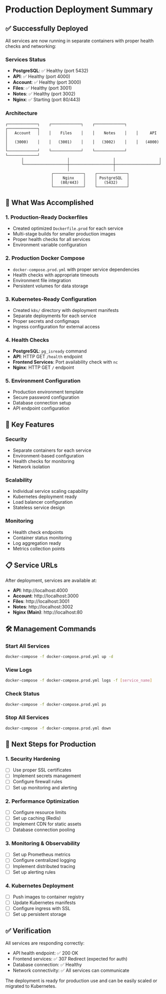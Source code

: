 # Production Deployment Summary

## ✅ Successfully Deployed

All services are now running in separate containers with proper health checks and networking:

### Services Status

- **PostgreSQL**: ✅ Healthy (port 5432)
- **API**: ✅ Healthy (port 4000)
- **Account**: ✅ Healthy (port 3000)
- **Files**: ✅ Healthy (port 3001)
- **Notes**: ✅ Healthy (port 3002)
- **Nginx**: ✅ Starting (port 80/443)

### Architecture

```
┌─────────────┐    ┌─────────────┐    ┌─────────────┐    ┌─────────────┐
│   Account   │    │    Files    │    │    Notes    │    │     API     │
│   (3000)    │    │   (3001)    │    │   (3002)    │    │   (4000)    │
└─────────────┘    └─────────────┘    └─────────────┘    └─────────────┘
       │                   │                   │                   │
       └───────────────────┼───────────────────┼───────────────────┘
                           │                   │
                    ┌─────────────┐    ┌─────────────┐
                    │    Nginx    │    │ PostgreSQL  │
                    │   (80/443)  │    │   (5432)    │
                    └─────────────┘    └─────────────┘
```

## 🚀 What Was Accomplished

### 1. Production-Ready Dockerfiles

- Created optimized `Dockerfile.prod` for each service
- Multi-stage builds for smaller production images
- Proper health checks for all services
- Environment variable configuration

### 2. Production Docker Compose

- `docker-compose.prod.yml` with proper service dependencies
- Health checks with appropriate timeouts
- Environment file integration
- Persistent volumes for data storage

### 3. Kubernetes-Ready Configuration

- Created `k8s/` directory with deployment manifests
- Separate deployments for each service
- Proper secrets and configmaps
- Ingress configuration for external access

### 4. Health Checks

- **PostgreSQL**: `pg_isready` command
- **API**: HTTP GET `/health` endpoint
- **Frontend Services**: Port availability check with `nc`
- **Nginx**: HTTP GET `/` endpoint

### 5. Environment Configuration

- Production environment template
- Secure password configuration
- Database connection setup
- API endpoint configuration

## 🔧 Key Features

### Security

- Separate containers for each service
- Environment-based configuration
- Health checks for monitoring
- Network isolation

### Scalability

- Individual service scaling capability
- Kubernetes deployment ready
- Load balancer configuration
- Stateless service design

### Monitoring

- Health check endpoints
- Container status monitoring
- Log aggregation ready
- Metrics collection points

## 📋 Service URLs

After deployment, services are available at:

- **API**: http://localhost:4000
- **Account**: http://localhost:3000
- **Files**: http://localhost:3001
- **Notes**: http://localhost:3002
- **Nginx (Main)**: http://localhost:80

## 🛠️ Management Commands

### Start All Services

```bash
docker-compose -f docker-compose.prod.yml up -d
```

### View Logs

```bash
docker-compose -f docker-compose.prod.yml logs -f [service_name]
```

### Check Status

```bash
docker-compose -f docker-compose.prod.yml ps
```

### Stop All Services

```bash
docker-compose -f docker-compose.prod.yml down
```

## 🚀 Next Steps for Production

### 1. Security Hardening

- [ ] Use proper SSL certificates
- [ ] Implement secrets management
- [ ] Configure firewall rules
- [ ] Set up monitoring and alerting

### 2. Performance Optimization

- [ ] Configure resource limits
- [ ] Set up caching (Redis)
- [ ] Implement CDN for static assets
- [ ] Database connection pooling

### 3. Monitoring & Observability

- [ ] Set up Prometheus metrics
- [ ] Configure centralized logging
- [ ] Implement distributed tracing
- [ ] Set up alerting rules

### 4. Kubernetes Deployment

- [ ] Push images to container registry
- [ ] Update Kubernetes manifests
- [ ] Configure ingress with SSL
- [ ] Set up persistent storage

## ✅ Verification

All services are responding correctly:

- API health endpoint: ✅ 200 OK
- Frontend services: ✅ 307 Redirect (expected for auth)
- Database connection: ✅ Healthy
- Network connectivity: ✅ All services can communicate

The deployment is ready for production use and can be easily scaled or migrated to Kubernetes.
